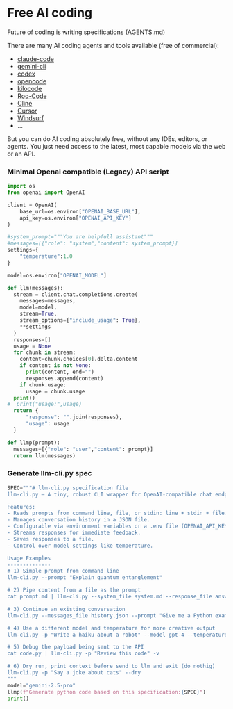 # Free AI coding
Future of coding is writing specifications (AGENTS.md)

There are many AI coding agents and tools available (free of commercial):  
- [claude-code](https://github.com/anthropics/claude-code)
- [gemini-cli](https://github.com/google-gemini/gemini-cli)
- [codex](https://github.com/openai/codex)
- [opencode](https://github.com/opencode-ai/opencode)
- [kilocode](https://github.com/Kilo-Org/kilocode)
- [Roo-Code](https://github.com/RooCodeInc/Roo-Code)
- [Cline](https://github.com/cline/cline)
- [Cursor](https://cursor.com/)
- [Windsurf](https://windsurf.com/)
- ...
  
But you can do AI coding absolutely free, without any IDEs, editors, or agents. You just need access to the latest, most capable models via the web or an API.

### Minimal Openai compatible (Legacy) API script 

```python
import os
from openai import OpenAI

client = OpenAI(
    base_url=os.environ["OPENAI_BASE_URL"],
    api_key=os.environ["OPENAI_API_KEY"]
)

#system_prompt="""You are helpfull assistant"""
#messages=[{"role": "system","content": system_prompt}]
settings={
    "temperature":1.0
}

model=os.environ["OPENAI_MODEL"]

def llm(messages):
  stream = client.chat.completions.create(
    messages=messages,
    model=model,
    stream=True,
    stream_options={"include_usage": True},
    **settings
  )
  responses=[]
  usage = None
  for chunk in stream:
    content=chunk.choices[0].delta.content
    if content is not None:
      print(content, end="")
      responses.append(content)
    if chunk.usage:
      usage = chunk.usage
  print()
#  print("usage:",usage)
  return {
      "response": "".join(responses),
      "usage": usage
  }

def llmp(prompt):
  messages=[{"role": "user","content": prompt}]
  return llm(messages)
```

### Generate llm-cli.py spec
```python
SPEC="""# llm-cli.py specification file
llm-cli.py – A tiny, robust CLI wrapper for OpenAI-compatible chat endpoints.

Features:
- Reads prompts from command line, file, or stdin: line + stdin + file.
- Manages conversation history in a JSON file.
- Configurable via environment variables or a .env file (OPENAI_API_KEY, OPENAI_BASE_URL, OPENAI_MODEL).
- Streams responses for immediate feedback.
- Saves responses to a file.
- Control over model settings like temperature.

Usage Examples
--------------
# 1) Simple prompt from command line
llm-cli.py --prompt "Explain quantum entanglement"

# 2) Pipe content from a file as the prompt
cat prompt.md | llm-cli.py --system_file system.md --response_file answer.md

# 3) Continue an existing conversation
llm-cli.py --messages_file history.json --prompt "Give me a Python example"

# 4) Use a different model and temperature for more creative output
llm-cli.py -p "Write a haiku about a robot" --model gpt-4 --temperature 1.2

# 5) Debug the payload being sent to the API
cat code.py | llm-cli.py -p "Review this code" -v

# 6) Dry run, print context before send to llm and exit (do nothig)
llm-cli.py -p "Say a joke about cats" --dry
"""
model="gemini-2.5-pro"
llmp(f"Generate python code based on this specification:{SPEC}")
print()

```
